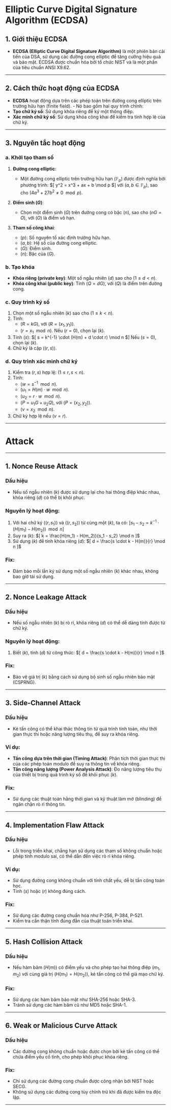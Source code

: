 # Elliptic Curve Digital Signature Algorithm (ECDSA)

## 1. Giới thiệu ECDSA
- **ECDSA (Elliptic Curve Digital Signature Algorithm)** là một phiên bản cải tiến của DSA, sử dụng các đường cong elliptic để tăng cường hiệu quả và bảo mật. ECDSA được chuẩn hóa bởi tổ chức NIST và là một phần của tiêu chuẩn ANSI X9.62.

---

## 2. Cách thức hoạt động của ECDSA
- **ECDSA** hoạt động dựa trên các phép toán trên đường cong elliptic trên trường hữu hạn (finite field). - Nó bao gồm hai quy trình chính:
- **Tạo chữ ký số**: Sử dụng khóa riêng để ký một thông điệp.
- **Xác minh chữ ký số**: Sử dụng khóa công khai để kiểm tra tính hợp lệ của chữ ký.

---

## 3. Nguyên tắc hoạt động
### a. Khởi tạo tham số
1. **Đường cong elliptic**:
   - Một đường cong elliptic trên trường hữu hạn $( \mathbb{F}_p )$ được định nghĩa bởi phương trình:
     $[
     y^2 = x^3 + ax + b \mod p
     $]
     với $(a, b \in \mathbb{F}_p)$, sao cho $(4a^3 + 27b^2 \neq 0 \mod p)$.

2. **Điểm sinh $(G)$**:
   - Chọn một điểm sinh $(G)$ trên đường cong có bậc $(n)$, sao cho $(nG = O)$, với $(O)$ là điểm vô hạn.

3. **Tham số công khai**:
   - $(p)$: Số nguyên tố xác định trường hữu hạn.
   - $(a, b)$: Hệ số của đường cong elliptic.
   - $(G)$: Điểm sinh.
   - $(n)$: Bậc của $(G)$.

### b. Tạo khóa
- **Khóa riêng (private key)**: Một số ngẫu nhiên $(d)$ sao cho $(1 \leq d < n)$.
- **Khóa công khai (public key)**: Tính $(Q = dG)$, với $(Q)$ là điểm trên đường cong.

### c. Quy trình ký số
1. Chọn một số ngẫu nhiên $(k)$ sao cho $(1 \leq k < n)$.
2. Tính:
   - $(R = kG)$, với $(R = (x_1, y_1))$.
   - $(r = x_1 \mod n)$. Nếu $(r = 0)$, chọn lại $(k)$.
3. Tính $(s)$:
   $[
   s = k^{-1} \cdot (H(m) + d \cdot r) \mod n
   $]
   Nếu $(s = 0)$, chọn lại $(k)$.
4. Chữ ký là cặp $((r, s))$.

### d. Quy trình xác minh chữ ký
1. Kiểm tra $(r, s)$ hợp lệ: $(1 \leq r, s < n)$.
2. Tính:
   - $(w = s^{-1} \mod n)$.
   - $(u_1 = H(m) \cdot w \mod n)$.
   - $(u_2 = r \cdot w \mod n)$.
   - $(P = u_1G + u_2Q)$, với $(P = (x_2, y_2))$.
   - $(v = x_2 \mod n)$.
3. Chữ ký hợp lệ nếu $(v = r)$.

---

# Attack

---

## 1. Nonce Reuse Attack
### Dấu hiệu
- Nếu số ngẫu nhiên $(k)$ được sử dụng lại cho hai thông điệp khác nhau, khóa riêng $(d)$ có thể bị khôi phục.

### Nguyên lý hoạt động:
1. Với hai chữ ký $( (r, s_1) )$ và $( (r, s_2) )$ từ cùng một $(k)$, ta có:
   $[
   s_1 - s_2 = k^{-1} \cdot (H(m_1) - H(m_2)) \mod n
   ]$
2. Suy ra $(k)$:
   $[
   k = \frac{H(m_1) - H(m_2)}{s_1 - s_2} \mod n
   ]$
3. Sử dụng $(k)$ để tính khóa riêng $(d)$:
   $[
   d = \frac{s \cdot k - H(m)}{r} \mod n
   ]$

### Fix:
- Đảm bảo mỗi lần ký sử dụng một số ngẫu nhiên $(k)$ khác nhau, không bao giờ tái sử dụng.

---

## 2. Nonce Leakage Attack
### Dấu hiệu
- Nếu số ngẫu nhiên $(k)$ bị rò rỉ, khóa riêng $(d)$ có thể dễ dàng tính được từ chữ ký.

### Nguyên lý hoạt động:
1. Biết $(k)$, tính $(d)$ từ công thức:
   $[
   d = \frac{s \cdot k - H(m)}{r} \mod n
   ]$

### Fix:
- Bảo vệ giá trị $(k)$ bằng cách sử dụng bộ sinh số ngẫu nhiên bảo mật (CSPRNG).

---

## 3. Side-Channel Attack
### Dấu hiệu
- Kẻ tấn công có thể khai thác thông tin từ quá trình tính toán, như thời gian thực thi hoặc năng lượng tiêu thụ, để suy ra khóa riêng.

### Ví dụ:
- **Tấn công dựa trên thời gian (Timing Attack)**: Phân tích thời gian thực thi của các phép toán modulo để suy ra thông tin về khóa riêng.
- **Tấn công năng lượng (Power Analysis Attack)**: Đo năng lượng tiêu thụ của thiết bị trong quá trình ký số để khôi phục $(k)$.

### Fix:
- Sử dụng các thuật toán hằng thời gian và kỹ thuật làm mờ (blinding) để ngăn chặn rò rỉ thông tin.

---

## 4. Implementation Flaw Attack
### Dấu hiệu
- Lỗi trong triển khai, chẳng hạn sử dụng các tham số không chuẩn hoặc phép tính modulo sai, có thể dẫn đến việc rò rỉ khóa riêng.

### Ví dụ:
- Sử dụng đường cong không chuẩn với tính chất yếu, dễ bị tấn công toán học.
- Tính $(s)$ hoặc $(r)$ không đúng cách.

### Fix:
- Sử dụng các đường cong chuẩn hóa như P-256, P-384, P-521.
- Kiểm tra cẩn thận tính đúng đắn của thuật toán triển khai.

---

## 5. Hash Collision Attack
### Dấu hiệu
- Nếu hàm băm $(H(m))$ có điểm yếu và cho phép tạo hai thông điệp $(m_1, m_2)$ với cùng giá trị $(H(m_1) = H(m_2))$, kẻ tấn công có thể giả mạo chữ ký.

### Fix:
- Sử dụng các hàm băm bảo mật như SHA-256 hoặc SHA-3.
- Tránh sử dụng các hàm băm cũ như MD5 hoặc SHA-1.

---

## 6. Weak or Malicious Curve Attack
### Dấu hiệu
- Các đường cong không chuẩn hoặc được chọn bởi kẻ tấn công có thể chứa điểm yếu cố tình, cho phép khôi phục khóa riêng.

### Fix:
- Chỉ sử dụng các đường cong chuẩn được công nhận bởi NIST hoặc SECG.
- Không sử dụng các đường cong tùy chỉnh trừ khi đã được kiểm tra độc lập.

---
